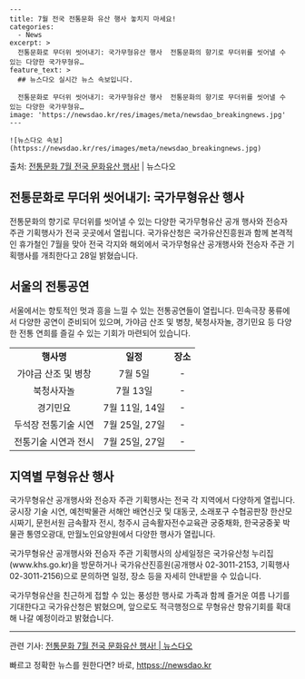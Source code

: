     ---
    title: 7월 전국 전통문화 유산 행사 놓치지 마세요!
    categories:
      - News
    excerpt: >
      전통문화로 무더위 씻어내기: 국가무형유산 행사  전통문화의 향기로 무더위를 씻어낼 수 있는 다양한 국가무형유…
    feature_text: >
      ## 뉴스다오 실시간 뉴스 속보입니다.
    
      전통문화로 무더위 씻어내기: 국가무형유산 행사  전통문화의 향기로 무더위를 씻어낼 수 있는 다양한 국가무형유…
    image: 'https://newsdao.kr/res/images/meta/newsdao_breakingnews.jpg'
    ---
    
    ![뉴스다오 속보](httpss://newsdao.kr/res/images/meta/newsdao_breakingnews.jpg)

<p>출처: <a href="httpss://newsdao.kr/4503" rel="dofollow">전통문화 7월 전국 문화유산 행사!</a> | 뉴스다오</p>

<h2 data-ke-size="size26">전통문화로 무더위 씻어내기: 국가무형유산 행사</h2>
<p data-ke-size="size16">전통문화의 향기로 무더위를 씻어낼 수 있는 다양한 국가무형유산 공개 행사와 전승자 주관 기획행사가 전국 곳곳에서 열립니다. 국가유산청은 국가유산진흥원과 함께 본격적인 휴가철인 7월을 맞아 전국 각지와 해외에서 국가무형유산 공개행사와 전승자 주관 기획행사를 개최한다고 28일 밝혔습니다.</p>

<h2 data-ke-size="size23">서울의 전통공연</h2>
<p data-ke-size="size16">서울에서는 향토적인 멋과 흥을 느낄 수 있는 전통공연들이 열립니다. 민속극장 풍류에서 다양한 공연이 준비되어 있으며, 가야금 산조 및 병창, 북청사자놀, 경기민요 등 다양한 전통 연희를 즐길 수 있는 기회가 마련되어 있습니다.</p>
<table>
	<tr>
		<td style="text-align: center; height: 17px;"><b>행사명</b></td>
		<td style="text-align: center; height: 17px;"><b>일정</b></td>
		<td style="text-align: center; height: 17px;"><b>장소</b></td>
	</tr>
	<tr>
		<td style="text-align: center; height: 17px;">가야금 산조 및 병창</td>
		<td style="text-align: center; height: 17px;">7월 5일</td>
		<td style="text-align: center; height: 17px;">-</td>
	</tr>
	<tr>
		<td style="text-align: center; height: 17px;">북청사자놀</td>
		<td style="text-align: center; height: 17px;">7월 13일</td>
		<td style="text-align: center; height: 17px;">-</td>
	</tr>
	<tr>
		<td style="text-align: center; height: 17px;">경기민요</td>
		<td style="text-align: center; height: 17px;">7월 11일, 14일</td>
		<td style="text-align: center; height: 17px;">-</td>
	</tr>
	<tr>
		<td style="text-align: center; height: 17px;">두석장 전통기술 시연</td>
		<td style="text-align: center; height: 17px;">7월 25일, 27일</td>
		<td style="text-align: center; height: 17px;">-</td>
	</tr>
	<tr>
		<td style="text-align: center; height: 17px;">전통기술 시연과 전시</td>
		<td style="text-align: center; height: 17px;">7월 25일, 27일</td>
		<td style="text-align: center; height: 17px;">-</td>
	</tr>
</table>

<h2 data-ke-size="size23">지역별 무형유산 행사</h2>
<p data-ke-size="size16">국가무형유산 공개행사와 전승자 주관 기획행사는 전국 각 지역에서 다양하게 열립니다. 궁시장 기술 시연, 예천박물관 서해안 배연신굿 및 대동굿, 소래포구 수협공판장 한산모시짜기, 문헌서원 금속활자 전시, 청주시 금속활자전수교육관 궁중채화, 한국궁중꽃 박물관 통영오광대, 만월노인요양원에서 다양한 행사가 열립니다.</p>

<p data-ke-size="size16">국가무형유산 공개행사와 전승자 주관 기획행사의 상세일정은 국가유산청 누리집(www.khs.go.kr)을 방문하거나 국가유산진흥원(공개행사 02-3011-2153, 기획행사 02-3011-2156)으로 문의하면 일정, 장소 등을 자세히 안내받을 수 있습니다.</p>

<p data-ke-size="size16">국가무형유산을 친근하게 접할 수 있는 풍성한 행사로 가족과 함께 즐거운 여름 나기를 기대한다고 국가유산청은 밝혔으며, 앞으로도 적극행정으로 무형유산 향유기회를 확대해 나갈 예정이라고 밝혔습니다.</p>

<hr>

<p data-ke-size="size16">관련 기사: <a href="httpss://newsdao.kr/4503">전통문화 7월 전국 문화유산 행사! | 뉴스다오</a></p> 

빠르고 정확한 뉴스를 원한다면? 바로, <a href="httpss://newsdao.kr" rel="dofollow">httpss://newsdao.kr</a>


    